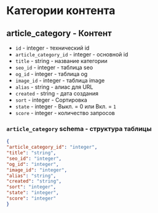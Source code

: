 # Категории контента
## article_category - Контент
- `id` - integer - технический id
- `article_category_id` - integer - основной id
- `title` - string - название категории
- `seo_id` - integer - таблица seo
- `og_id` - integer - таблица og
- `image_id` - integer - таблица image
- `alias` - string - алиас для URL
- `created` - string - дата создания
- `sort` - integer - Сортировка
- `state` - integer - Выкл. = 0 или Вкл. = `1`
- `score` - integer - количество запросов
### `article_category` schema - структура таблицы
```json
{
"article_category_id": "integer",
"title": "string",
"seo_id": "integer",
"og_id": "integer",
"image_id": "integer",
"alias": "string",
"created": "string",
"sort": "integer",
"state": "integer",
"score": "integer"
}
```
